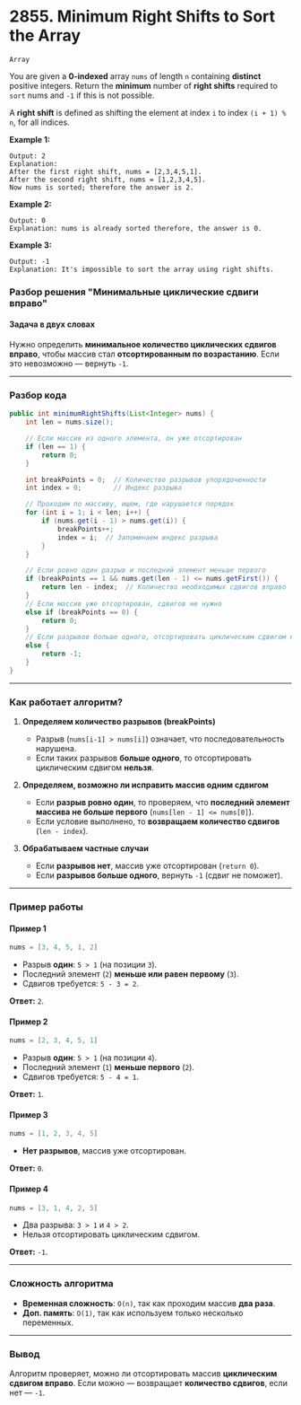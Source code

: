 # 2855. Minimum Right Shifts to Sort the Array

`Array`

You are given a **0-indexed** array ```nums``` of length `n` containing 
**distinct** positive integers. Return the **minimum** number of **right 
shifts** required to `sort` nums and `-1` if this is not possible.

A **right shift** is defined as shifting
the element at index `i` to index `(i + 1) % n`, for all indices.

**Example 1:**

```Input: nums = [3,4,5,1,2]
Output: 2
Explanation:
After the first right shift, nums = [2,3,4,5,1].
After the second right shift, nums = [1,2,3,4,5].
Now nums is sorted; therefore the answer is 2.
```

**Example 2:**

```Input: nums = [1,3,5]
Output: 0
Explanation: nums is already sorted therefore, the answer is 0.
```

**Example 3:**

```Input: nums = [2,1,4]
Output: -1
Explanation: It's impossible to sort the array using right shifts.
```




### **Разбор решения "Минимальные циклические сдвиги вправо"**

#### **Задача в двух словах**
Нужно определить **минимальное количество циклических сдвигов вправо**, чтобы массив стал **отсортированным по возрастанию**. Если это невозможно — вернуть `-1`.

---

### **Разбор кода**
```java
public int minimumRightShifts(List<Integer> nums) {
    int len = nums.size();

    // Если массив из одного элемента, он уже отсортирован
    if (len == 1) {
        return 0;
    }

    int breakPoints = 0;  // Количество разрывов упорядоченности
    int index = 0;        // Индекс разрыва

    // Проходим по массиву, ищем, где нарушается порядок
    for (int i = 1; i < len; i++) {
        if (nums.get(i - 1) > nums.get(i)) {
            breakPoints++;
            index = i;  // Запоминаем индекс разрыва
        }
    }

    // Если ровно один разрыв и последний элемент меньше первого
    if (breakPoints == 1 && nums.get(len - 1) <= nums.getFirst()) {
        return len - index;  // Количество необходимых сдвигов вправо
    } 
    // Если массив уже отсортирован, сдвигов не нужно
    else if (breakPoints == 0) {
        return 0;
    } 
    // Если разрывов больше одного, отсортировать циклическим сдвигом невозможно
    else {
        return -1;
    }
}
```

---

### **Как работает алгоритм?**
1. **Определяем количество разрывов (breakPoints)**
    - Разрыв (`nums[i-1] > nums[i]`) означает, что последовательность нарушена.
    - Если таких разрывов **больше одного**, то отсортировать циклическим сдвигом **нельзя**.

2. **Определяем, возможно ли исправить массив одним сдвигом**
    - Если **разрыв ровно один**, то проверяем, что **последний элемент массива не больше первого** (`nums[len - 1] <= nums[0]`).
    - Если условие выполнено, то **возвращаем количество сдвигов** (`len - index`).

3. **Обрабатываем частные случаи**
    - Если **разрывов нет**, массив уже отсортирован (`return 0`).
    - Если **разрывов больше одного**, вернуть `-1` (сдвиг не поможет).

---

### **Пример работы**
#### **Пример 1**
```java
nums = [3, 4, 5, 1, 2]
```
- Разрыв **один**: `5 > 1` (на позиции `3`).
- Последний элемент (`2`) **меньше или равен первому** (`3`).
- Сдвигов требуется: `5 - 3 = 2`.

**Ответ:** `2`.

#### **Пример 2**
```java
nums = [2, 3, 4, 5, 1]
```
- Разрыв **один**: `5 > 1` (на позиции `4`).
- Последний элемент (`1`) **меньше первого** (`2`).
- Сдвигов требуется: `5 - 4 = 1`.

**Ответ:** `1`.

#### **Пример 3**
```java
nums = [1, 2, 3, 4, 5]
```
- **Нет разрывов**, массив уже отсортирован.

**Ответ:** `0`.

#### **Пример 4**
```java
nums = [3, 1, 4, 2, 5]
```
- Два разрыва: `3 > 1` и `4 > 2`.
- Нельзя отсортировать циклическим сдвигом.

**Ответ:** `-1`.

---

### **Сложность алгоритма**
- **Временная сложность**: `O(n)`, так как проходим массив **два раза**.
- **Доп. память**: `O(1)`, так как используем только несколько переменных.

---

### **Вывод**
Алгоритм проверяет, можно ли отсортировать массив **циклическим сдвигом вправо**. Если можно — возвращает **количество сдвигов**, если нет — `-1`.



